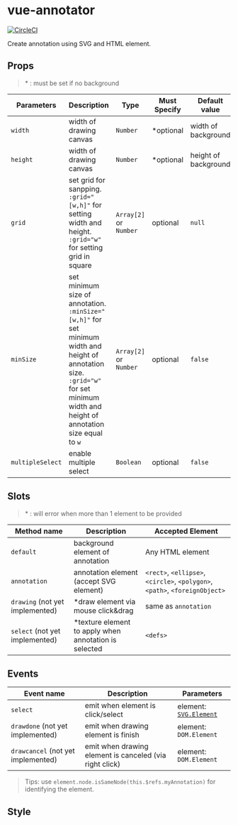# vue-annotator
[![CircleCI](https://circleci.com/gh/DrSensor/vue-annotator.svg?style=svg)](https://circleci.com/gh/DrSensor/vue-annotator)

Create annotation using SVG and HTML element.

## Props
> \* : must be set if no background

| Parameters | Description | Type | Must Specify | Default value |
|---------- |-------- |---------- |---------- |---------- |
| `width` | width of drawing canvas | `Number` | *optional | width of background |
| `height` | width of drawing canvas | `Number` | *optional | height of background |
| `grid` | set grid for sanpping. `:grid="[w,h]"` for setting width and height. `:grid="w"` for setting grid in square | `Array[2]` or `Number` | optional | `null` |
| `minSize` | set minimum size of annotation. `:minSize="[w,h]"` for set minimum width and height of annotation size. `:grid="w"` for set minimum width and height of annotation size equal to `w` | `Array[2]` or `Number` | optional | `false` |
| `multipleSelect` | enable multiple select | `Boolean` | optional | `false` |


## Slots
> \* : will error when more than 1 element to be provided

| Method name | Description | Accepted Element |
|---------- |-------- |---------- |
| `default` | background element of annotation | Any HTML element |
| `annotation` | annotation element (accept SVG element) | `<rect>`, `<ellipse>`, `<circle>`, `<polygon>`, `<path>`, `<foreignObject>` |
| `drawing` (not yet implemented) | *draw element via mouse click&drag | same as `annotation` | 
| `select` (not yet implemented) | *texture element to apply when annotation is selected | `<defs>` |

## Events
| Event name | Description | Parameters |
|---------- |-------- |---------- |
| `select` | emit when element is click/select | element: [`SVG.Element`](http://svgjs.com/elements/#elements) |
| `drawdone` (not yet implemented) | emit when drawing element is finish | element: `DOM.Element` |
| `drawcancel` (not yet implemented) | emit when drawing element is canceled (via right click) | element: `DOM.Element` |

> Tips: use `element.node.isSameNode(this.$refs.myAnnotation)` for identifying the element.

## Style

